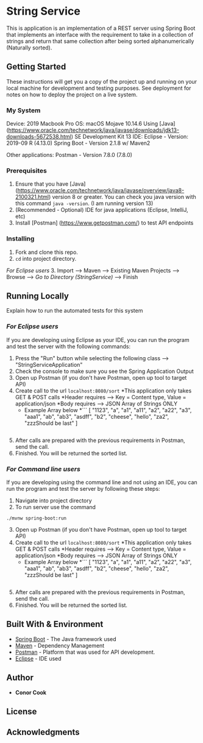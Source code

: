 # String Service

This is application is an implementation of a REST server using Spring Boot that implements an interface with the requirement to take in a collection of strings and return that same collection after being sorted alphanumerically (Naturally sorted). 

## Getting Started

These instructions will get you a copy of the project up and running on your local machine for development and testing purposes. See deployment for notes on how to deploy the project on a live system.

### My System

Device: 2019 Macbook Pro
OS: macOS Mojave 10.14.6
Using [Java] (https://www.oracle.com/technetwork/java/javase/downloads/jdk13-downloads-5672538.html) SE Development Kit 13
IDE: Eclipse - Version: 2019-09 R (4.13.0)
Spring Boot - Version 2.1.8 w/ Maven2

Other applications:
Postman - Version 7.8.0 (7.8.0)

### Prerequisites

1.  Ensure that you have [Java] (https://www.oracle.com/technetwork/java/javase/overview/java8-2100321.html) version 8 or greater. You can check you java version with this command `java -version`. (I am running version 13)
2.  (Recommended - Optional) IDE for java applications (Eclipse, IntelliJ, etc)
3.  Install [Postman] (https://www.getpostman.com/) to test API endpoints


### Installing

1.  Fork and clone this repo.
2. `cd` into project directory.

*For Eclipse users*
3.  Import --> Maven --> Existing Maven Projects --> Browse --> *Go to Directory (StringService)* --> Finish


## Running Locally

Explain how to run the automated tests for this system

### *For Eclipse users*

If you are developing using Eclipse as your IDE, you can run the program and test the server with the following commands:
1.  Press the "Run" button while selecting the following class --> "StringServiceApplication"
2.  Check the console to make sure you see the Spring Application Output
3.  Open up Postman (if you don't have Postman, open up tool to target API)
4.  Create call to the url `localhost:8080/sort`
	*This application only takes GET & POST calls
	*Header requires --> Key = Content type, Value = application/json
	*Body requires --> JSON Array of Strings ONLY
	* Example Array below
	*```
	[
    "1123",
    "a",
    "a1",
    "a11",
    "a2",
    "a22",
    "a3",
    "aaa1",
    "ab",
    "ab3",
    "asdff",
    "b2",
    "cheese",
    "hello",
    "za2",
    "zzzShould be last"
	]
	```
5.  After calls are prepared with the previous requirements in Postman, send the call.
6.  Finished. You will be returned the sorted list.

### *For Command line users*

If you are developing using the command line and not using an IDE, you can run the program and test the server by following these steps:
1.  Navigate into project directory
2.  To run server use the command

```
./mvnw spring-boot:run
```
3.  Open up Postman (if you don't have Postman, open up tool to target API)
4.  Create call to the url `localhost:8080/sort`
	*This application only takes GET & POST calls
	*Header requires --> Key = Content type, Value = application/json
	*Body requires --> JSON Array of Strings ONLY
	* Example Array below
	*```
	[
    "1123",
    "a",
    "a1",
    "a11",
    "a2",
    "a22",
    "a3",
    "aaa1",
    "ab",
    "ab3",
    "asdff",
    "b2",
    "cheese",
    "hello",
    "za2",
    "zzzShould be last"
	]
	```
5.  After calls are prepared with the previous requirements in Postman, send the call.
6.  Finished. You will be returned the sorted list.



## Built With & Environment

* [Spring Boot](https://spring.io/projects/spring-boot/) - The Java framework used
* [Maven](https://maven.apache.org/) - Dependency Management
* [Postman](https://www.getpostman.com/) - Platform that was used for API development.
* [Eclipse](https://www.eclipse.org/downloads/packages/) - IDE used

## Author

* **Conor Cook** 

## License

## Acknowledgments
